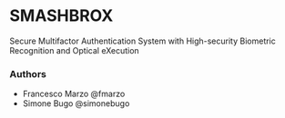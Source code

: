 # SMASHBROX

Secure Multifactor Authentication System with High-security Biometric Recognition and Optical eXecution

### Authors

- Francesco Marzo @fmarzo
- Simone Bugo @simonebugo
